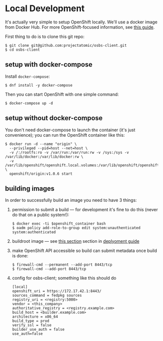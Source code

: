 # Local Development

It's actually very simple to setup OpenShift locally. We'll use a docker image from Docker Hub. For more OpenShift-focused information, see [this guide](https://docs.openshift.org/latest/getting_started/administrators.html).

First thing to do is to clone this git repo:

```
$ git clone git@github.com:projectatomic/osbs-client.git
$ cd osbs-client
```


## setup with docker-compose

Install `docker-compose`:

```
$ dnf install -y docker-compose
```

Then you can start OpenShift with one simple command:

```
$ docker-compose up -d
```


## setup without docker-compose

You don't need docker-compose to launch the container (it's just convenience); you can run the OpenShift container like this:

```
$ docker run -d --name "origin" \
  --privileged --pid=host --net=host \
  -v /:/rootfs:ro -v /var/run:/var/run:rw -v /sys:/sys -v /var/lib/docker:/var/lib/docker:rw \
  -v /var/lib/openshift/openshift.local.volumes:/var/lib/openshift/openshift.local.volumes \
  openshift/origin:v1.0.6 start
```


## building images

In order to successfully build an image you need to have 3 things:

1. permission to submit a build — for development it's fine to do this (never do that on a public system!):
    ```
    $ docker exec -ti $openshift_container bash
    $ oadm policy add-role-to-group edit system:unauthenticated system:authenticated
    ```


2. buildroot image — see [this section](https://github.com/projectatomic/osbs-client/blob/master/docs/osbs_instance_setup.md#atomic-reactor) section in [deplyoment guide](https://github.com/projectatomic/osbs-client/blob/master/docs/osbs_instance_setup.md)

3. make OpenShift API accessible so build can submit metadata once build is done:
    ```
    $ firewall-cmd --permanent --add-port 8443/tcp
    $ firewall-cmd --add-port 8443/tcp
    ```

4. config for osbs-client; something like this should do
    ```
    [local]
    openshift_uri = https://172.17.42.1:8443/
    sources_command = fedpkg sources
    registry_uri = <registry:5000>
    vendor = <this_company>
    authoritative_registry = <registry.example.com>
    build_host = <builder.example.com>
    architecture = x86_64
    build_type = prod
    verify_ssl = false
    builder_use_auth = false
    use_auth=false
    ```
